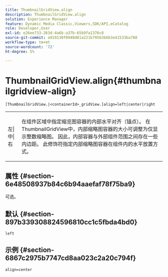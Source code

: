 ```yaml
---
title: ThumbnailGridView.align
description: ThumbnailGridView.align
solution: Experience Manager
feature: Dynamic Media Classic,Viewers,SDK/API,eCatalog
role: Developer,User
exl-id: e26ee733-263d-4a6b-a37b-65b9fa1376c8
source-git-commit: a919130f0940d81a221b79563b6b3e41533ba788
workflow-type: tm+mt
source-wordcount: '72'
ht-degree: 5%

---
```


# ThumbnailGridView.align{#thumbnailgridview-align}

`[ThumbnailGridView.|<containerId>_gridView.]align=left|center|right`

<table id="table_95890560230C48BBB03A8082F56382CA"> 
 <tbody> 
  <tr> 
   <td> <p> <span class="codeph"> 左|中|右</span> </p> </td> 
   <td> <p> 在组件区域中指定缩览图容器的内部水平对齐（锚点）。 在ThumbnailGridView中，内部缩略图容器的大小可调整为仅显示整数缩略图。 因此，内部容器与外部组件范围之间存在一些内边距。 此修饰符指定内部缩略图容器在组件内的水平放置方式。 </p> </td> 
  </tr> 
 </tbody> 
</table>

## 属性 {#section-6e48508937b84c6b94aaefaf78f75ba9}

可选。

## 默认 {#section-897b339308824596810cc1c5fbda4bd0}

`left`

## 示例 {#section-6867c2975b7747cd8aa023c2a20c794f}

`align=center`
